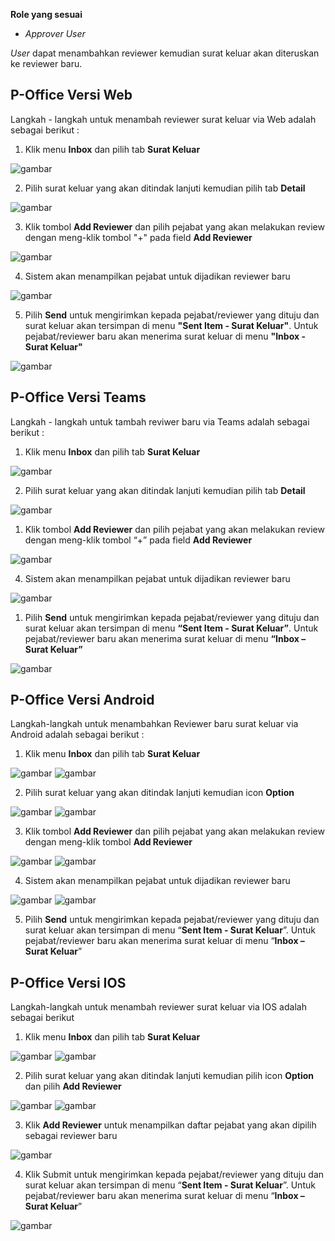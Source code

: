 **Role yang sesuai**

- *Approver User*

*User* dapat menambahkan reviewer kemudian surat keluar akan diteruskan ke reviewer baru.

## **P-Office Versi Web**

Langkah - langkah untuk menambah reviewer surat keluar via Web adalah sebagai berikut :

1. Klik menu **Inbox** dan pilih tab **Surat Keluar**

![gambar](SuratKeluar/SK_Web/SK47.png)

2. Pilih surat keluar yang akan ditindak lanjuti kemudian pilih tab **Detail**

![gambar](SuratKeluar/SK_Web/SK48.png)

3. Klik tombol **Add Reviewer** dan pilih pejabat yang akan melakukan review dengan meng-klik tombol "+" pada field **Add Reviewer**

![gambar](SuratKeluar/SK_Web/SK49.png)

4. Sistem akan menampilkan pejabat untuk dijadikan reviewer baru

![gambar](SuratKeluar/SK_Web/SK50.png)

5. Pilih **Send** untuk mengirimkan kepada pejabat/reviewer yang dituju dan surat keluar akan tersimpan di menu **"Sent Item - Surat Keluar"**. Untuk pejabat/reviewer baru akan menerima surat keluar di menu **"Inbox - Surat Keluar"**

![gambar](SuratKeluar/SK_Web/SK51.png)

## **P-Office Versi Teams**

Langkah - langkah untuk tambah reviwer baru via Teams adalah sebagai berikut :

1. Klik menu **Inbox** dan pilih tab **Surat Keluar**
 
![gambar](SuratKeluar/SK_Teams/SK49.png)

2. Pilih surat keluar yang akan ditindak lanjuti kemudian pilih tab **Detail**
 
![gambar](SuratKeluar/SK_Teams/SK50.png)

1. Klik tombol **Add Reviewer** dan pilih pejabat yang akan melakukan review dengan meng-klik tombol “+” pada field **Add Reviewer**
 
![gambar](SuratKeluar/SK_Teams/SK51.png)

4. Sistem akan menampilkan pejabat untuk dijadikan reviewer baru
 
![gambar](SuratKeluar/SK_Teams/SK52.png)

1. Pilih **Send** untuk mengirimkan kepada pejabat/reviewer yang dituju dan surat keluar akan tersimpan di menu **“Sent Item - Surat Keluar”**. Untuk pejabat/reviewer baru akan menerima surat keluar di menu **“Inbox – Surat Keluar”**
 
![gambar](SuratKeluar/SK_Teams/SK53.png)

## **P-Office Versi Android**

Langkah-langkah untuk menambahkan Reviewer baru surat keluar via Android adalah sebagai berikut :

1. Klik menu **Inbox** dan pilih tab **Surat Keluar**

![gambar](SuratKeluar/SK_Android/ReviewerSK/A01.jpg) ![gambar](SuratKeluar/SK_Android/ReviewerSK/A02.jpg)

2. Pilih surat keluar yang akan ditindak lanjuti kemudian icon **Option**
   
![gambar](SuratKeluar/SK_Android/ReviewerSK/A03.jpg) ![gambar](SuratKeluar/SK_Android/ReviewerSK/A04.jpg)

3. Klik tombol **Add Reviewer** dan pilih pejabat yang akan melakukan review dengan meng-klik tombol **Add Reviewer**
   
![gambar](SuratKeluar/SK_Android/ReviewerSK/A05.jpg) ![gambar](SuratKeluar/SK_Android/ReviewerSK/A06.jpg)

4. Sistem akan menampilkan pejabat untuk dijadikan reviewer baru

![gambar](SuratKeluar/SK_Android/ReviewerSK/A07.jpg) ![gambar](SuratKeluar/SK_Android/ReviewerSK/A08.jpg)

5. Pilih **Send** untuk mengirimkan kepada pejabat/reviewer yang dituju dan surat keluar akan tersimpan di menu “**Sent Item - Surat Keluar**”. Untuk pejabat/reviewer baru akan menerima surat keluar di menu “**Inbox – Surat Keluar**”

## **P-Office Versi IOS**

Langkah-langkah untuk menambah reviewer surat keluar via IOS adalah sebagai berikut

1.	Klik menu **Inbox** dan pilih tab **Surat Keluar**

![gambar](SuratKeluar/SK_IOS/SK-57.png) ![gambar](SuratKeluar/SK_IOS/SK-58.png)

2.	Pilih surat keluar yang akan ditindak lanjuti kemudian pilih icon **Option** dan pilih **Add Reviewer**

![gambar](SuratKeluar/SK_IOS/SK-59.png) ![gambar](SuratKeluar/SK_IOS/SK-60.png)

3.	Klik **Add Reviewer** untuk menampilkan daftar pejabat yang akan dipilih sebagai reviewer baru

![gambar](SuratKeluar/SK_IOS/SK-45.png)

4.	Klik Submit untuk mengirimkan kepada pejabat/reviewer yang dituju dan surat keluar akan tersimpan di menu “**Sent Item - Surat Keluar**”. Untuk pejabat/reviewer baru akan menerima surat keluar di menu “**Inbox – Surat Keluar**”

![gambar](SuratKeluar/SK_IOS/SK-46.png)